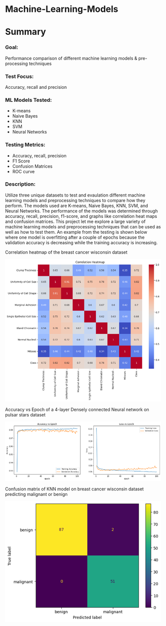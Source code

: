 # Machine-Learning-Models
# Summary

### Goal:
Performance comparison of different machine 
learning models & pre-processing techniques 


### Test Focus:
Accuracy, recall and precision

### ML Models Tested:
- K-means
- Naive Bayes
- KNN
- SVM 
- Neural Networks

### Testing Metrics:
- Accuracy, recall, precision
- F1 Score
- Confusion Matrices
- ROC curve

### Description: 
Utilize three unique datasets to test and evaulation different machine learning models and preprocessing techniques to compare how they perform. The models used are K-means, Naive Bayes, KNN, SVM, and Neural Networks.
The performance of the models was determined through accuracy, recall, precision, f1-score, and graphs like correlation heat maps and confusion matrices. This project let me explore a large variety of machine learning models and preprocessing techniques that can be used as well as how to test them. An example from the testing is shown below where one model is overfitting after a couple of epochs because the validation accuracy is decreasing while the training accuracy is increasing.

Correlation heatmap of the breast cancer wisconsin dataset

![](imgs/Correlation_heat_map.png)

Accuracy vs Epoch of a 4-layer Densely connected Neural network on pulsar stars dataset

![](imgs/Accuracy_vs_Epoch.png)

Confusion matrix of KNN model on breast cancer wisconsin dataset predicting malignant or benign

![](imgs/benign_malignant_confusion_matrix.png)